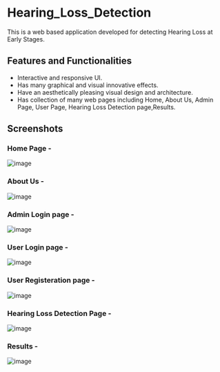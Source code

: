 # Hearing_Loss_Detection 

This is a web based application developed for detecting Hearing Loss at Early Stages.


## Features and Functionalities 

- Interactive and responsive UI.
- Has many graphical and visual innovative effects.
- Have an aesthetically pleasing visual design and architecture.
- Has collection of many web pages including Home, About Us, Admin Page, User Page, Hearing Loss Detection page,Results.


## Screenshots

   

### Home Page -


![image](https://github.com/20A31A05F9/Hearing_Loss_Detection/assets/109793152/428f7916-3d97-4a8c-9db6-eec179c5e776)




### About Us -


![image](https://github.com/20A31A05F9/Hearing_Loss_Detection/assets/109793152/6fa49839-6923-44b6-923e-da9a6cc6e272)


### Admin Login page -


![image](https://github.com/20A31A05F9/Hearing_Loss_Detection/assets/109793152/e76861fb-e3e4-4995-8394-65dceb50a2f6)


### User Login page -


![image](https://github.com/20A31A05F9/Hearing_Loss_Detection/assets/109793152/a0e6e7c7-b614-492c-9655-9838470584ac)


### User Registeration page -


![image](https://github.com/20A31A05F9/Hearing_Loss_Detection/assets/109793152/e6a19732-75a1-4b9c-a175-1a884b1ce833)


### Hearing Loss Detection Page -


![image](https://github.com/20A31A05F9/Hearing_Loss_Detection/assets/109793152/104224fa-bf88-4520-bb90-f52329569509)


### Results -

![image](https://github.com/20A31A05F9/Hearing_Loss_Detection/assets/109793152/dc2d85c7-ad69-47c1-92b5-f4c0261500ac)



